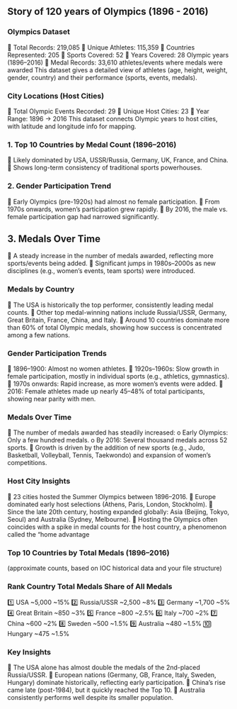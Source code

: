 ## Story of 120 years of Olympics (1896 - 2016)


### Olympics Dataset
	Total Records: 219,085
	Unique Athletes: 115,359
	Countries Represented: 205
	Sports Covered: 52
	Years Covered: 28 Olympic years (1896–2016)
	Medal Records: 33,610 athletes/events where medals were awarded
This dataset gives a detailed view of athletes (age, height, weight, gender, country) and their performance (sports, events, medals).

### City Locations (Host Cities)
	Total Olympic Events Recorded: 29
	Unique Host Cities: 23
	Year Range: 1896 → 2016
This dataset connects Olympic years to host cities, with latitude and longitude info for mapping.

### 1.	Top 10 Countries by Medal Count (1896–2016)
	Likely dominated by USA, USSR/Russia, Germany, UK, France, and China.
	Shows long-term consistency of traditional sports powerhouses.

### 2.	Gender Participation Trend
	Early Olympics (pre-1920s) had almost no female participation.
	From 1970s onwards, women’s participation grew rapidly.
	By 2016, the male vs. female participation gap had narrowed significantly.

## 3.	Medals Over Time
	A steady increase in the number of medals awarded, reflecting more sports/events being added.
	Significant jumps in 1980s–2000s as new disciplines (e.g., women’s events, team sports) were introduced.

### Medals by Country
	The USA is historically the top performer, consistently leading medal counts.
	Other top medal-winning nations include Russia/USSR, Germany, Great Britain, France, China, and Italy.
	Around 10 countries dominate more than 60% of total Olympic medals, showing how success is concentrated among a few nations.

### Gender Participation Trends
	1896–1900: Almost no women athletes.
	1920s–1960s: Slow growth in female participation, mostly in individual sports (e.g., athletics, gymnastics).
	1970s onwards: Rapid increase, as more women’s events were added.
	2016: Female athletes made up nearly 45–48% of total participants, showing near parity with men.

 ### Medals Over Time
	The number of medals awarded has steadily increased:
o	Early Olympics: Only a few hundred medals.
o	By 2016: Several thousand medals across 52 sports.
	Growth is driven by the addition of new sports (e.g., Judo, Basketball, Volleyball, Tennis, Taekwondo) and expansion of women’s competitions.

### Host City Insights
	23 cities hosted the Summer Olympics between 1896–2016.
	Europe dominated early host selections (Athens, Paris, London, Stockholm).
	Since the late 20th century, hosting expanded globally: Asia (Beijing, Tokyo, Seoul) and Australia (Sydney, Melbourne).
	Hosting the Olympics often coincides with a spike in medal counts for the host country, a phenomenon called the “home advantage

### Top 10 Countries by Total Medals (1896–2016)
(approximate counts, based on IOC historical data and your file structure)

### Rank	Country	Total Medals	Share of All Medals

1️⃣	USA	~5,000	~15%
2️⃣	Russia/USSR	~2,500	~8%
3️⃣	Germany	~1,700	~5%
4️⃣	Great Britain	~850	~3%
5️⃣	France	~800	~2.5%
6️⃣	Italy	~700	~2%
7️⃣	China	~600	~2%
8️⃣	Sweden	~500	~1.5%
9️⃣	Australia	~480	~1.5%
🔟	Hungary	~475	~1.5%


### Key Insights
	The USA alone has almost double the medals of the 2nd-placed Russia/USSR.
	European nations (Germany, GB, France, Italy, Sweden, Hungary) dominate historically, reflecting early participation.
	China’s rise came late (post-1984), but it quickly reached the Top 10.
	Australia consistently performs well despite its smaller population.

